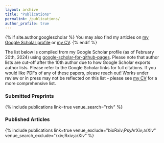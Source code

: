 ```yaml
---
layout: archive
title: "Publications"
permalink: /publications/
author_profile: true
---
```

  {% if site.author.googlescholar %}
  You may also find my articles on <a href="{{site.author.googlescholar}}">my Google Scholar profile</a> or <a href="https://smeisler.github.io/files/StevenMeisler_CV.pdf">my CV</a>.
  {% endif %}
  
  The list below is compiled from my Google Scholar profile (as of February 20th, 2024) using [google-scholar-for-github-pages](https://github.com/cmccomb/google-scholar-for-github-pages). Please note that author lists are cut-off after the 10th author due to how Google Scholar exports author lists. Please refer to the Google Scholar links for full citations. If you would like PDFs of any of these papers, please reach out! Works under review or in press may not be reflected on this list - please see <a href="https://smeisler.github.io/files/StevenMeisler_CV.pdf">my CV</a> for a more comprehensive list.
  
### Submitted Preprints
{% include publications link=true venue_search="rxiv" %}

### Published Articles
{% include publications link=true venue_exclude="bioRxiv;PsyArXiv;arXiv" venue_search_exclude="rxiv;Rxiv;arXiv" %}
